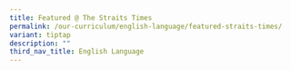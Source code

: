 ```yaml
---
title: Featured @ The Straits Times
permalink: /our-curriculum/english-language/featured-straits-times/
variant: tiptap
description: ""
third_nav_title: English Language
---
```

